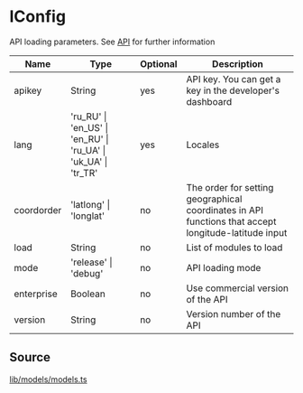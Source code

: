 # IConfig

API loading parameters. See [API](https://yandex.ru/dev/maps/jsapi/doc/2.1/dg/concepts/load.html/#load__param) for further information

| Name       | Type                                                           | Optional | Description                                                                                          |
|------------|----------------------------------------------------------------|----------|------------------------------------------------------------------------------------------------------|
| apikey     | String                                                         | yes      | API key. You can get a key in the developer's dashboard                                              |
| lang       | 'ru_RU' \| 'en_US' \| 'en_RU' \| 'ru_UA' \| 'uk_UA' \| 'tr_TR' | yes      | Locales                                                                                              |
| coordorder | 'latlong' \| 'longlat'                                         | no       | The order for setting geographical coordinates in API functions that accept longitude-latitude input |
| load       | String                                                         | no       | List of modules to load                                                                              |
| mode       | 'release' \| 'debug'                                           | no       | API loading mode                                                                                     |
| enterprise | Boolean                                                        | no       | Use commercial version of the API                                                                    |
| version    | String                                                         | no       | Version number of the API                                                                            |

## Source

[lib/models/models.ts](https://github.com/ddubrava/angular8-yandex-maps/blob/master/projects/angular8-yandex-maps/src/lib/models/models.ts)
